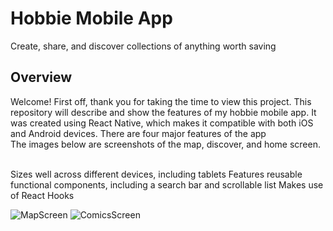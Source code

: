<h1>Hobbie Mobile App</h1>
Create, share, and discover collections of anything worth saving
<h2>Overview</h2>
Welcome! First off, thank you for taking the time to view this project. This repository will describe and show the features of my hobbie mobile app. It was created using React Native, which makes it compatible with both iOS and Android devices. There are four major features of the app<br>
The images below are screenshots of the map, discover, and home screen.
<div><br><div>
  
Sizes well across different devices, including tablets
Features reusable functional components, including a search bar and scrollable list
Makes use of React Hooks
  
![MapScreen](https://johndan2354.github.io/BBMobileImages/Map.PNG)  ![ComicsScreen](https://johndan2354.github.io/BBMobileImages/Comics.PNG)
